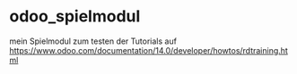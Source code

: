 # odoo_spielmodul
mein Spielmodul zum testen der Tutorials auf
https://www.odoo.com/documentation/14.0/developer/howtos/rdtraining.html

